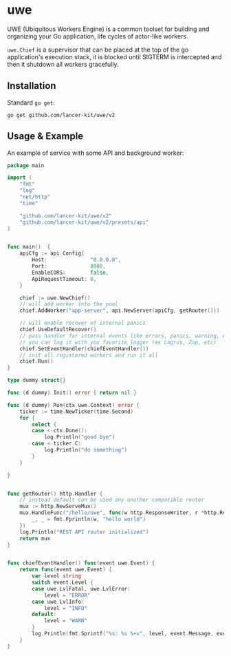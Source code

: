 # uwe

UWE (Ubiquitous Workers Engine) is a common toolset for building and organizing your Go application, life cycles of actor-like workers.  

`uwe.Chief` is a supervisor that can be placed at the top of the go application's execution stack, it is blocked until SIGTERM is intercepted and then it shutdown all workers gracefully.

## Installation

Standard `go get`:

```shell script
go get github.com/lancer-kit/uwe/v2
```

## Usage & Example
 

An example of service with some API and background worker:
 
```go
package main

import (
	"fmt"
	"log"
	"net/http"
	"time"

	"github.com/lancer-kit/uwe/v2"
	"github.com/lancer-kit/uwe/v2/presets/api"
)


func main()  {
	apiCfg := api.Config{
		Host:              "0.0.0.0",
		Port:              8080,
		EnableCORS:        false,
		ApiRequestTimeout: 0,
	}

	chief := uwe.NewChief()
	// will add worker into the pool
	chief.AddWorker("app-server", api.NewServer(apiCfg, getRouter()))

	// will enable recover of internal panics
	chief.UseDefaultRecover()
	// pass handler for internal events like errors, panics, warning, etc.
	// you can log it with you favorite logger (ex Logrus, Zap, etc)
	chief.SetEventHandler(chiefEventHandler())
    // init all registered workers and run it all
	chief.Run()
}

type dummy struct{}

func (d dummy) Init() error { return nil }

func (d dummy) Run(ctx uwe.Context) error {
	ticker := time.NewTicker(time.Second)
	for {
		select {
		case <-ctx.Done():
			log.Println("good bye")
		case <-ticker.C:
			log.Println("do something")
		}
	}

}


func getRouter() http.Handler {
    // instead default can be used any another compatible router
    mux := http.NewServeMux()
    mux.HandleFunc("/hello/uwe", func(w http.ResponseWriter, r *http.Request) {
        _, _ = fmt.Fprintln(w, "hello world")
    })
	log.Println("REST API router initialized")
	return mux
}


func chiefEventHandler() func(event uwe.Event) {
	return func(event uwe.Event) {
		var level string
		switch event.Level {
		case uwe.LvlFatal, uwe.LvlError:
			level = "ERROR"
		case uwe.LvlInfo:
			level = "INFO"
		default:
			level = "WARN"
		}
		log.Println(fmt.Sprintf("%s: %s %+v", level, event.Message, event.Fields))
	}
}
```

